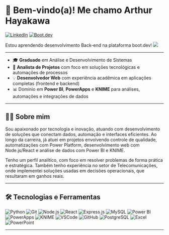# 👋 Bem-vindo(a)! Me chamo Arthur Hayakawa

[![LinkedIn](https://img.shields.io/badge/LinkedIn-000?style=for-the-badge&logo=linkedin&logoColor=0A66C2)](https://www.linkedin.com/in/arthur-hayakawa)
[![Boot.dev](https://img.shields.io/badge/Boot.dev-000?style=for-the-badge&logo=bookstack&logoColor=00BFFF)]([https://boot.dev](https://www.boot.dev/u/arthurhayakawa))

<p align="left">
  <text>Estou aprendendo desenvolvimento Back-end na plataforma boot.dev!</text>
  <img src="https://api.boot.dev/v1/users/public/0e728c03-08ff-4c3a-a0d3-3437249f19b7/thumbnail" >
</p>

---

- 🎓 **Graduado** em Análise e Desenvolvimento de Sistemas  
- 💼 **Analista de Projetos** com foco em soluções tecnológicas e automações de processos  
- 💡 **Desenvolvedor Web** com experiência acadêmica em aplicações completas (frontend e backend)  
- 📊 Domínio em **Power BI**, **PowerApps** e **KNIME** para análises, automações e integrações de dados

---

## 🙋‍♂️ Sobre mim

Sou apaixonado por tecnologia e inovação, atuando com desenvolvimento de soluções que conectam dados, automação e interfaces eficientes. Ao longo da carreira, já atuei em projetos envolvendo controle de qualidade, automatizações com Power Platform, desenvolvimento web com Node.js/React e análise de dados com Power BI e KNIME.

Tenho um perfil analítico, com foco em resolver problemas de forma prática e estratégica. Também tenho experiência no setor de Telecomunicações, onde implementei soluções usadas em decisões operacionais, que resultaram em ganhos reais.

---

## 🛠 Tecnologias e Ferramentas

![Python](https://img.shields.io/badge/Python-3776AB?style=for-the-badge&logo=python&logoColor=white)
![Git](https://img.shields.io/badge/Git-F05032?style=for-the-badge&logo=git&logoColor=white)
![Node.js](https://img.shields.io/badge/Node.js-339933?style=for-the-badge&logo=node.js&logoColor=white)
![React](https://img.shields.io/badge/React-20232A?style=for-the-badge&logo=react&logoColor=61DAFB)
![Express.js](https://img.shields.io/badge/Express.js-000000?style=for-the-badge&logo=express&logoColor=white)
![MySQL](https://img.shields.io/badge/MySQL-00758F?style=for-the-badge&logo=mysql&logoColor=white)
![Power BI](https://img.shields.io/badge/Power%20BI-F2C811?style=for-the-badge&logo=powerbi&logoColor=black)
![PowerApps](https://img.shields.io/badge/PowerApps-742774?style=for-the-badge&logo=powerapps&logoColor=white)
![KNIME](https://img.shields.io/badge/KNIME-F8B500?style=for-the-badge&logo=knime&logoColor=black)
![VSCode](https://img.shields.io/badge/VSCode-007ACC?style=for-the-badge&logo=visual%20studio%20code&logoColor=white)
![GitHub](https://img.shields.io/badge/GitHub-181717?style=for-the-badge&logo=github&logoColor=white)
![PostgreSQL](https://img.shields.io/badge/PostgreSQL-336791?style=for-the-badge&logo=postgresql&logoColor=white)
![Excel](https://img.shields.io/badge/Excel-217346?style=for-the-badge&logo=microsoft-excel&logoColor=white)
![PowerPoint](https://img.shields.io/badge/PowerPoint-B7472A?style=for-the-badge&logo=microsoft-powerpoint&logoColor=white)

---



